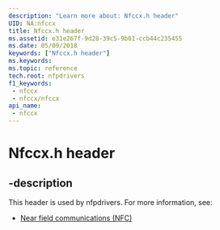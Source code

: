 ```yaml
---
description: "Learn more about: Nfccx.h header"
UID: NA:nfccx
title: Nfccx.h header
ms.assetid: e31e267f-9d28-39c5-9b01-ccb44c235455
ms.date: 05/09/2018
keywords: ["Nfccx.h header"]
ms.keywords: 
ms.topic: reference
tech.root: nfpdrivers
f1_keywords:
 - nfccx
 - nfccx/nfccx
api_name:
 - nfccx
---
```


# Nfccx.h header


## -description

This header is used by nfpdrivers. For more information, see:

- [Near field communications (NFC)](../_nfpdrivers/index.md)

